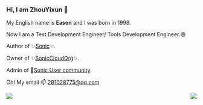 ### Hi, I am **ZhouYixun** 👋

My English name is **Eason** and I was born in 1998.

Now I am a Test Development Engineer/ Tools Development Engineer.😄

Author of ✨[Sonic](https://sonic-cloud.gitee.io)✨.

Owner of ✨[SonicCloudOrg](https://github.com/SonicCloudOrg)✨.

Admin of 🎉[Sonic User community](https://sonic-cloud.wiki/).

Oh! My email 📫 <291028775@qq.com>

<p align="right">
<img align="left" src="https://github-readme-stats-one-bice.vercel.app/api?username=ZhouYixun&show_icons=true&count_private=true&role=OWNER,ORGANIZATION_MEMBER,COLLABORATOR&theme=bright&layout=compact" />

<img  float="right" src="https://github-readme-stats-one-bice.vercel.app/api/top-langs/?username=ZhouYixun&langs_count=10&layout=compact&role=OWNER,ORGANIZATION_MEMBER,COLLABORATOR" />

</p>


